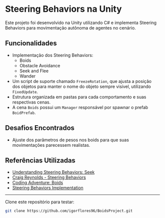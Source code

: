 # Steering Behaviors na Unity

Este projeto foi desenvolvido na Unity utilizando C# e implementa Steering Behaviors para movimentação autônoma de agentes no cenário.

## Funcionalidades

- Implementação dos Steering Behaviors:
  - Boids
  - Obstacle Avoidance
  - Seek and Flee
  - Wander
- Um script de suporte chamado `FreezeRotation`, que ajusta a posição dos objetos para manter o nome do objeto sempre visível, utilizando `FixedUpdate`.
- Estrutura organizada em pastas para cada comportamento e suas respectivas cenas.
- A cena `Boids` possui um `Manager` responsável por spawnar o prefab `BoidPrefab`.


## Desafios Encontrados

- Ajuste dos parâmetros de pesos nos boids para que suas movimentações parecessem realistas.

## Referências Utilizadas

- [Understanding Steering Behaviors: Seek](https://code.tutsplus.com/understanding-steering-behaviors-seek--gamedev-849t)
- [Craig Reynolds - Steering Behaviors](https://www.youtube.com/watch?v=bqtqltqcQhw)
- [Coding Adventure: Boids](https://www.youtube.com/watch?v=6dJlhv3hfQ0)
- [Steering Behaviors Implementation](https://www.youtube.com/watch?v=mjKINQigAE4&list=PL5KbKbJ6Gf99UlyIqzV1UpOzseyRn5H1d)

---

Clone este repositório para testar:

```bash
git clone https://github.com/igorflores96/BoidsProject.git


